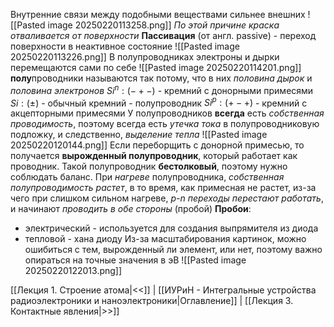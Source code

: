 Внутренние связи между подобными веществами сильнее внешних
![[Pasted image 20250220113258.png]]
*По этой причине краска отваливается от поверхности*
**Пассивация** (от англ. passive) - переход поверхности в неактивное состояние
![[Pasted image 20250220113226.png]]
В полупроводниках электроны и дырки перемещаются сами по себе
![[Pasted image 20250220114201.png]]
**полу**проводники называются так потому, что в них *половина дырок* и *половина электронов*
$Si^n :  (-+-)$ - кремний с донорными примесями
$Si :  (\pm)$ - обычный кремний - полупроводник
$Si^p :  (+-+)$ - кремний с акцепторными примесями
У полупроводников **всегда** есть *собственная проводимость*, поэтому всегда есть *утечка тока* в полупроводниковую подложку, и следственно, *выделение тепла*
![[Pasted image 20250220120144.png]]
Если переборщить с донорной примесью, то получается **вырожденный полупроводник**, который работает как проводник. Такой полупроводник **бестолковый**, поэтому нужно соблюдать баланс.
При *нагреве* полупроводника, *собственная полупроводимость растет*, в то время, как примесная не растет, из-за чего при слишком сильном нагреве, *p-n переходы перестают работать*, и начинают *проводить в обе стороны* (пробой)
**Пробои**:
- электрический - используется для создания выпрямителя из диода
- тепловой - хана диоду
Из-за масштабирования картинок, можно ошибиться с тем, вырожденный ли элемент, или нет, поэтому важно опираться на точные значения в эВ
![[Pasted image 20250220122013.png]]

[[Лекция 1. Строение атома|<<]] | [[ИУРиН - Интегральные устройства радиоэлектроники и наноэлектроники|Оглавление]] | [[Лекция 3. Контактные явления|>>]]